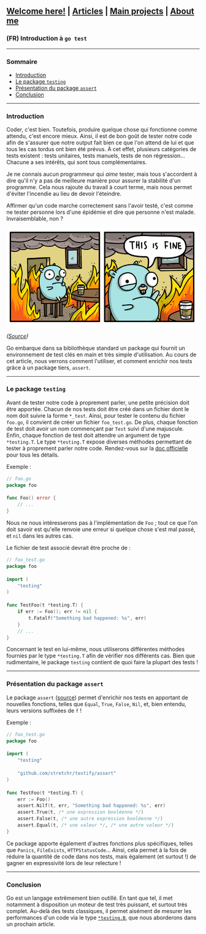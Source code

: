 ## [Welcome here!](https://vpenando.github.io) | [Articles](https://vpenando.github.io/articles.html) | [Main projects](https://vpenando.github.io/projects.html) | [About me](https://vpenando.github.io/about.html)

### (FR) Introduction à `go test`

---

### Sommaire
* [Introduction](#introduction)
* [Le package `testing`](#le-package-testing)
* [Présentation du package `assert`](#présentation-du-package-assert)
* [Conclusion](#conclusion)

---

### Introduction

Coder, c'est bien. Toutefois, produire quelque chose qui fonctionne comme attendu, c'est encore mieux. Ainsi, il est de bon goût de tester notre code afin de s'assurer que
notre output fait bien ce que l'on attend de lui et que tous les cas tordus ont bien été prévus. À cet effet, plusieurs catégories de tests existent : tests unitaires, tests manuels, tests de non régression... Chacune a ses intérêts, qui sont tous complémentaires.

Je ne connais aucun programmeur qui *aime* tester, mais tous s'accordent à dire qu'il n'y a pas de meilleure manière pour assurer la stabilité d'un programme. Cela nous rajoute du travail à court terme, mais nous permet d'éviter l'incendie au lieu de devoir l'éteindre.

Affirmer qu'un code marche correctement sans l'avoir testé, c'est comme ne tester personne lors d'une épidémie et dire que personne n'est malade. Invraisemblable, non ?

<img src="images/this_is_fine_go.png" align="center" />

*([Source](https://github.com/ashleymcnamara/gophers))*

Go embarque dans sa bibliothèque standard un package qui fournit un environnement de test clés en main et très simple d'utilisation. Au cours de cet article, nous verrons comment l'utiliser, et comment enrichir nos tests grâce à un package tiers, `assert`.

---

### Le package `testing`

Avant de tester notre code à proprement parler, une petite précision doit être apportée. Chacun de nos tests doit être créé dans un fichier dont le nom doit suivre la forme `*_test`. Ainsi, pour tester le contenu du fichier `foo.go`, il convient de créer un fichier `foo_test.go`. De plus, chaque fonction de test doit avoir un nom commençant par `Test` suivi d'une majuscule. Enfin, chaque fonction de test doit attendre un argument de type `*testing.T`. Le type `*testing.T` expose diverses méthodes permettant de tester à proprement parler notre code. Rendez-vous sur la [doc officielle](https://golang.org/pkg/testing/#T) pour tous les détails.

Exemple :
```go
// foo.go
package foo

func Foo() error {
    // ...
}
```
Nous ne nous intéresserons pas à l'implémentation de `Foo` ; tout ce que l'on doit savoir est qu'elle renvoie une erreur si quelque chose s'est mal passé, et `nil` dans les autres cas.

Le fichier de test associé devrait être proche de :
```go
// foo_test.go
package foo

import (
    "testing"
)

func TestFoo(t *testing.T) {
    if err := Foo(); err != nil {
        t.Fatalf("Something bad happened: %s", err)
    }
    // ...
}
```
Concernant le test en lui-même, nous utiliserons différentes méthodes fournies par le type `*testing.T` afin de vérifier nos différents cas. Bien que rudimentaire, le package `testing` contient de quoi faire la plupart des tests !

---

### Présentation du package `assert`

Le package `assert` ([source](https://godoc.org/github.com/stretchr/testify/assert)) permet d'enrichir nos tests en apportant de nouvelles fonctions, telles que `Equal`, `True`, `False`, `Nil`, et, bien entendu, leurs versions suffixées de `f` !

Exemple :
```go
// foo_test.go
package foo

import (
    "testing"

    "github.com/stretchr/testify/assert"
)

func TestFoo(t *testing.T) {
    err := Foo()
    assert.Nilf(t, err, "Something bad happened: %s", err)
    assert.True(t, /* une expression booléenne */)
    assert.False(t, /* une autre expression booléenne */)
    assert.Equal(t, /* une valeur */, /* une autre valeur */)
}
```
Ce package apporte également d'autres fonctions plus spécifiques, telles que `Panics`, `FileExists`, `HTTPStatusCode`... Ainsi, cela permet à la fois de réduire la quantité de code dans nos tests, mais également (et surtout !) de gagner en expressivité lors de leur relecture !

---

### Conclusion

Go est un langage extrêmement bien outillé. En tant que tel, il met notamment à disposition un moteur de test très puissant, et surtout très complet. Au-delà des tests classiques, il permet aisément de mesurer les performances d'un code via le type [`*testing.B`](https://golang.org/pkg/testing/#B), que nous aborderons dans un prochain article.
